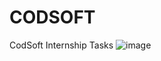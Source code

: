 # CODSOFT
CodSoft Internship Tasks
![image](https://github.com/yoshitmani/CODSOFT/assets/174231621/fa3859f9-e8bb-4bab-8fb6-4604f53872b2)
